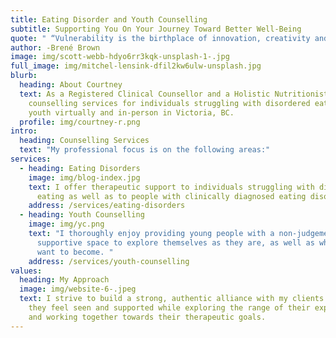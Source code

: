 ```yaml
---
title: Eating Disorder and Youth Counselling
subtitle: Supporting You On Your Journey Toward Better Well-Being
quote: " “Vulnerability is the birthplace of innovation, creativity and change.” "
author: -Brené Brown
image: img/scott-webb-hdyo6rr3kqk-unsplash-1-.jpg
full_image: img/mitchel-lensink-dfil2kw6ulw-unsplash.jpg
blurb:
  heading: About Courtney
  text: As a Registered Clinical Counsellor and a Holistic Nutritionist I offer
    counselling services for individuals struggling with disordered eating and
    youth virtually and in-person in Victoria, BC.
  profile: img/courtney-r.png
intro:
  heading: Counselling Services
  text: "My professional focus is on the following areas:"
services:
  - heading: Eating Disorders
    image: img/blog-index.jpg
    text: I offer therapeutic support to individuals struggling with disordered
      eating as well as to people with clinically diagnosed eating disorders.
    address: /services/eating-disorders
  - heading: Youth Counselling
    image: img/yc.png
    text: "I thoroughly enjoy providing young people with a non-judgemental and
      supportive space to explore themselves as they are, as well as who they
      want to become. "
    address: /services/youth-counselling
values:
  heading: My Approach
  image: img/website-6-.jpeg
  text: I strive to build a strong, authentic alliance with my clients so that
    they feel seen and supported while exploring the range of their experience
    and working together towards their therapeutic goals.
---
```

